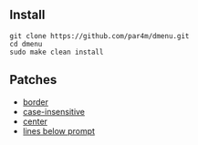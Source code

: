 ## Install

```
git clone https://github.com/par4m/dmenu.git
cd dmenu
sudo make clean install
```

## Patches

- [border](https://tools.suckless.org/dmenu/patches/border/)
- [case-insensitive](https://tools.suckless.org/dmenu/patches/case-insensitive/)
- [center](https://tools.suckless.org/dmenu/patches/center/)
- [lines below prompt](https://tools.suckless.org/dmenu/patches/lines-below-prompt/)
